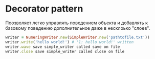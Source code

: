 # Decorator pattern

Поозволяет легко управлять поведением объекта и добавлять к базовому поведению
дополнительное даже в несклоько "слоев".
```ruby
writer = NumeringWriter.new(SimpleWriter.new('pathtofile.txt'))
writer.write('hello world!') # '1: hello world!' written
writer.wave save simple_writer called save on file
writer.close save simple_writer called close on file
```

